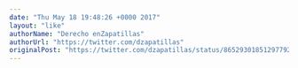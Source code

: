 ```yaml
---
date: "Thu May 18 19:48:26 +0000 2017"
layout: "like"
authorName: "Derecho enZapatillas"
authorUrl: "https://twitter.com/dzapatillas"
originalPost: "https://twitter.com/dzapatillas/status/865293018512977920"
---
```

